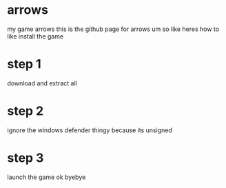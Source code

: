 # arrows
my game arrows
this is the github page for arrows
um so like heres how to like install the game
# step 1
download and extract all
# step 2
ignore the windows defender thingy because its unsigned
# step 3
launch the game
ok byebye
